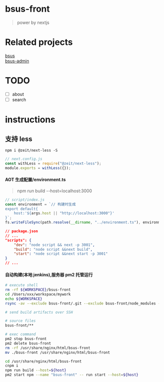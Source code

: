 # bsus-front

> power by nextjs

# Related projects

[bsus](https://github.com/baishiup/bsus)  
[bsus-admin](https://github.com/baishiup/bsus-admin)

# TODO

- [ ] about
- [ ] search

# instructions

## 支持 less

`npm i @zeit/next-less -S`

```js
// next.config.js
const withLess = require("@zeit/next-less");
module.exports = withLess({});
```

#### AOT 生成配置/environment.ts

> npm run build --host=localhost:3000

```js
// script/index.js
const environment = `// 构建时生成
export default{
    host:'${args.host || "http://localhost:3000"}'
}`;
fs.writeFileSync(path.resolve(__dirname, "../environment.ts"), environment);
```

```json
// package.json
// ...
"scripts": {
    "dev": "node script && next -p 3001",
    "build": "node script &&next build",
    "start": "node script &&next start -p 3001"
}
// ...
```

#### 自动构建(本地 jenkins),服务器 pm2 托管运行

```bash
# execute shell
rm -rf ${WORKSPACE}/bsus-front
cd /Users/xxx/workspace/mywork
echo ${WORKSPACE}
rsync -av --exclude bsus-front/.git --exclude bsus-front/node_modules --exclude bsus-front/.next --exclude bsus-front/_next bsus-front ${WORKSPACE}
```

```bash
# send build artifacts over SSH

# source files
bsus-front/**

# exec command
pm2 stop bsus-front
pm2 delete bsus-front
rm -rf /usr/share/nginx/html/bsus-front
mv ./bsus-front /usr/share/nginx/html/bsus-front

cd /usr/share/nginx/html/bsus-front
cnpm i
npm run build --host=${host}
pm2 start npm --name "bsus-front" -- run start --host=${host}



```
